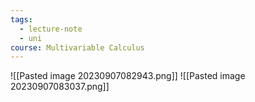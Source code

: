 ```yaml
---
tags:
  - lecture-note
  - uni
course: Multivariable Calculus
---
```

![[Pasted image 20230907082943.png]]
![[Pasted image 20230907083037.png]]